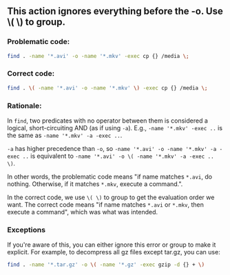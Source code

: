 ## This action ignores everything before the -o. Use \\( \\) to group.

### Problematic code:

```sh
find . -name '*.avi' -o -name '*.mkv' -exec cp {} /media \;
```

### Correct code:

```sh
find . \( -name '*.avi' -o -name '*.mkv' \) -exec cp {} /media \;
```

### Rationale:

In `find`, two predicates with no operator between them is considered a logical, short-circuiting AND (as if using `-a`). E.g., `-name '*.mkv' -exec ..` is the same as `-name '*.mkv' -a -exec ..`.

`-a` has higher precedence than `-o`, so `-name '*.avi' -o -name '*.mkv' -a -exec ..` is equivalent to `-name '*.avi' -o \( -name '*.mkv' -a -exec .. \)`.

In other words, the problematic code means "if name matches `*.avi`, do nothing. Otherwise, if it matches `*.mkv`, execute a command.".

In the correct code, we use `\( \)` to group to get the evaluation order we want. The correct code means "if name matches `*.avi` or `*.mkv`, then execute a command", which was what was intended.

### Exceptions

If you're aware of this, you can either ignore this error or group to make it explicit. For example, to decompress all gz files except tar.gz, you can use:

```sh
find . -name '*.tar.gz' -o \( -name '*.gz' -exec gzip -d {} + \)
```
